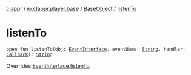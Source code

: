 [clappr](../../index.md) / [io.clappr.player.base](../index.md) / [BaseObject](index.md) / [listenTo](.)

# listenTo

`open fun listenTo(obj: `[`EventInterface`](../-event-interface/index.md)`, eventName: `[`String`](https://kotlinlang.org/api/latest/jvm/stdlib/kotlin/-string/index.html)`, handler: `[`Callback`](../-callback/index.md)`): `[`String`](https://kotlinlang.org/api/latest/jvm/stdlib/kotlin/-string/index.html)

Overrides [EventInterface.listenTo](../-event-interface/listen-to.md)

